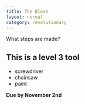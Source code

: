 ```yaml
---
title: The Bleak
layout: normal
category: revolutionary
---
```

What steps are made?

## This is a level 3 tool

* screwdriver
* chainsaw
* paint

<b> Due by November 2nd </b>
